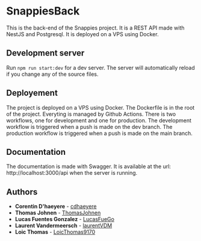 # SnappiesBack

This is the back-end of the Snappies project. It is a REST API made with NestJS and Postgresql. It is deployed on a VPS using Docker.

## Development server

Run `npm run start:dev` for a dev server. The server will automatically reload if you change any of the source files.

## Deployement

The project is deployed on a VPS using Docker. The Dockerfile is in the root of the project. Everyting is managed by Github Actions.
There is two workflows, one for development and one for production. The development workflow is triggered when a push is made on the dev branch. The production workflow is triggered when a push is made on the main branch.

## Documentation

The documentation is made with Swagger. It is available at the url: http://localhost:3000/api when the server is running.

## Authors

-   **Corentin D'haeyere** - [cdhaeyere](https://github.com/cdhaeyere)
-   **Thomas Johnen** - [ThomasJohnen](https://github.com/ThomasJohnen)
-   **Lucas Fuentes Gonzalez** - [LucasFueGo](https://github.com/LucasFueGo)
-   **Laurent Vandermeersch** - [laurentVDM](https://github.com/laurentVDM)
-   **Loic Thomas** - [LoicThomas9170](https://github.com/LoicThomas9170)
